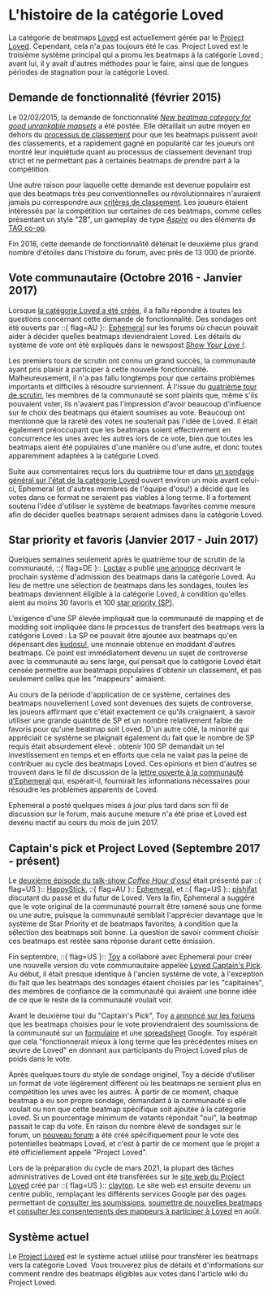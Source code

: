 # L'histoire de la catégorie Loved

La catégorie de beatmaps [Loved](/wiki/Beatmap/Category#loved) est actuellement gérée par le [Project Loved](/wiki/Community/Project_Loved). Cependant, cela n'a pas toujours été le cas. Project Loved est le troisième système principal qui a promu les beatmaps à la catégorie Loved ; avant lui, il y avait d'autres méthodes pour le faire, ainsi que de longues périodes de stagnation pour la catégorie Loved.

## Demande de fonctionnalité (février 2015)

Le 02/02/2015, la demande de fonctionnalité *[New beatmap category for good unrankable mapsets](https://osu.ppy.sh/community/forums/topics/293841)* a été postée. Elle détaillait un autre moyen en dehors du [processus de classement](/wiki/Beatmap_ranking_procedure) pour que les beatmaps puissent avoir des classements, et a rapidement gagné en popularité car les joueurs ont montré leur inquiétude quant au processus de classement devenant trop strict et ne permettant pas à certaines beatmaps de prendre part à la compétition.

Une autre raison pour laquelle cette demande est devenue populaire est que des beatmaps très peu conventionnelles ou révolutionnaires n'auraient jamais pu correspondre aux [critères de classement](/wiki/Ranking_criteria). Les joueurs étaient intéressés par la compétition sur certaines de ces beatmaps, comme celles présentant un style "2B", un gameplay de type *[Aspire](/wiki/Contests/Aspire)* ou des éléments de [TAG co-op](/wiki/Beatmap/TAG).

Fin 2016, cette demande de fonctionnalité détenait le deuxième plus grand nombre d'étoiles dans l'histoire du forum, avec près de 13 000 de priorité.

## Vote communautaire (Octobre 2016 - Janvier 2017)

Lorsque [la catégorie Loved a été créée](https://osu.ppy.sh/home/news/2016-10-17-here-comes-the-love), il a fallu répondre à toutes les questions concernant cette demande de fonctionnalité. Des sondages ont été ouverts par ::{ flag=AU }:: [Ephemeral](https://osu.ppy.sh/users/102335) sur les forums où chacun pouvait aider à décider quelles beatmaps deviendraient Loved. Les détails du système de vote ont été expliqués dans le newspost *[Show Your Love !](https://osu.ppy.sh/home/news/2016-10-21-show-your-love)*.

Les premiers tours de scrutin ont connu un grand succès, la communauté ayant pris plaisir à participer à cette nouvelle fonctionnalité. Malheureusement, il n'a pas fallu longtemps pour que certains problèmes importants et difficiles à résoudre surviennent. À l'issue du [quatrième tour de scrutin](https://osu.ppy.sh/community/forums/topics/541452), les membres de la communauté se sont plaints que, même s'ils pouvaient voter, ils n'avaient pas l'impression d'avoir beaucoup d'influence sur le choix des beatmaps qui étaient soumises au vote. Beaucoup ont mentionné que la rareté des votes ne soutenait pas l'idée de Loved. Il était également préoccupant que les beatmaps soient effectivement en concurrence les unes avec les autres lors de ce vote, bien que toutes les beatmaps aient été populaires d'une manière ou d'une autre, et donc toutes apparemment adaptées à la catégorie Loved.

Suite aux commentaires reçus lors du quatrième tour et dans [un sondage général sur l'état de la catégorie Loved](https://osu.ppy.sh/community/forums/topics/529407) ouvert environ un mois avant celui-ci, Ephemeral (et d'autres membres de l'équipe d'osu!) a décidé que les votes dans ce format ne seraient pas viables à long terme. Il a fortement soutenu l'idée d'utiliser le système de beatmaps favorites comme mesure afin de décider quelles beatmaps seraient admises dans la catégorie Loved.

## Star priority et favoris (Janvier 2017 - Juin 2017)

Quelques semaines seulement après le quatrième tour de scrutin de la communauté, ::{ flag=DE }:: [Loctav](https://osu.ppy.sh/users/71366) a publié [une annonce](https://osu.ppy.sh/community/forums/topics/549835) décrivant le prochain système d'admission des beatmaps dans la catégorie Loved. Au lieu de mettre une sélection de beatmaps dans les sondages, toutes les beatmaps deviennent éligible à la catégorie Loved, à condition qu'elles aient au moins 30 favoris et 100 [star priority (SP)](/wiki/Modding/Star_priority).

L'exigence d'une SP élevée impliquait que la communauté de mapping et de modding soit impliquée dans le processus de transfert des beatmaps vers la catégorie Loved : La SP ne pouvait être ajoutée aux beatmaps qu'en dépensant des [kudosu!](/wiki/Modding/Kudosu), une monnaie obtenue en moddant d'autres beatmaps. Ce point est immédiatement devenu un sujet de controverse avec la communauté au sens large, qui pensait que la catégorie Loved était censée permettre aux beatmaps populaires d'obtenir un classement, et pas seulement celles que les "mappeurs" aimaient.

Au cours de la période d'application de ce système, certaines des beatmaps nouvellement Loved sont devenues des sujets de controverse, les joueurs affirmant que c'était exactement ce qu'ils craignaient, à savoir utiliser une grande quantité de SP et un nombre relativement faible de favoris pour qu'une beatmap soit Loved. D'un autre côté, la minorité qui appréciait ce système se plaignait également du fait que le nombre de SP requis était absurdement élevé : obtenir 100 SP demandait un tel investissement en temps et en efforts que cela ne valait pas la peine de contribuer au cycle des beatmaps Loved. Ces opinions et bien d'autres se trouvent dans le fil de discussion de la [lettre ouverte à la communauté d'Ephemeral](https://osu.ppy.sh/community/forums/topics/601062) qui, espérait-il, fournirait les informations nécessaires pour résoudre les problèmes apparents de Loved.

Ephemeral a posté quelques mises à jour plus tard dans son fil de discussion sur le forum, mais aucune mesure n'a été prise et Loved est devenu inactif au cours du mois de juin 2017.

## Captain's pick et Project Loved (Septembre 2017 - présent)

Le [deuxième épisode du talk-show *Coffee Hour* d'osu!](https://www.youtube.com/watch?v=JYLITcBYkC4) était présenté par ::{ flag=US }:: [HappyStick](https://osu.ppy.sh/users/256802), ::{ flag=AU }:: [Ephemeral](https://osu.ppy.sh/users/102335), et ::{ flag=US }:: [pishifat](https://osu.ppy.sh/users/3178418) discutant du passé et du futur de Loved. Vers la fin, Ephemeral a suggéré que le vote original de la communauté pourrait être ramené sous une forme ou une autre, puisque la communauté semblait l'apprécier davantage que le système de Star Priority et de beatmaps favorites, à condition que la sélection des beatmaps soit bonne. La question de savoir comment choisir ces beatmaps est restée sans réponse durant cette émission.

Fin septembre, ::{ flag=US }:: [Toy](https://osu.ppy.sh/users/2757689) a collaboré avec Ephemeral pour créer une nouvelle version du vote communautaire appelée [Loved Captain's Pick](https://osu.ppy.sh/home/news/2017-09-25-introducing-the-loved-captains-pick). Au début, il était presque identique à l'ancien système de vote, à l'exception du fait que les beatmaps des sondages étaient choisies par les "capitaines", des membres de confiance de la communauté qui avaient une bonne idée de ce que le reste de la communauté voulait voir.

Avant le deuxième tour du "Captain's Pick", Toy [a annoncé sur les forums](https://osu.ppy.sh/community/forums/topics/662761) que les beatmaps choisies pour le vote proviendraient des soumissions de la communauté sur un [formulaire](https://docs.google.com/forms/d/e/1FAIpQLSdbgHOVqMF8wQQKSdddW1JhC10ff6C7fb4JbEW7PBQTn9gAqg/viewform) et une [spreadsheet](https://docs.google.com/spreadsheets/d/1HgHwtO3kIzT8R4ocEJMZTosADrGJRJOFL-TZI97tZS4/edit) Google. Toy espérait que cela "fonctionnerait mieux à long terme que les précédentes mises en œuvre de Loved" en donnant aux participants du Project Loved plus de poids dans le vote.

Après quelques tours du style de sondage originel, Toy a décidé d'utiliser un format de vote légèrement différent où les beatmaps ne seraient plus en compétition les unes avec les autres. À partir de ce moment, chaque beatmap a eu son propre sondage, demandant à la communauté si elle voulait ou non que cette beatmap spécifique soit ajoutée à la catégorie Loved. Si un pourcentage minimum de votants répondait "oui", la beatmap passait le cap du vote. En raison du nombre élevé de sondages sur le forum, un [nouveau forum](https://osu.ppy.sh/community/forums/120) a été créé spécifiquement pour le vote des potentielles beatmaps Loved, et c'est à partir de ce moment que le projet a été officiellement appelé "Project Loved".

Lors de la préparation du cycle de mars 2021, la plupart des tâches administratives de Loved ont été transférées sur le [site web du Project Loved](https://loved.sh) créé par ::{ flag=US }:: [clayton](https://osu.ppy.sh/users/3666350). Le site web est ensuite devenu un centre public, remplaçant les différents services Google par des pages permettant de [consulter les soumissions](https://loved.sh/submissions), [soumettre de nouvelles beatmaps](https://loved.sh/submit) et [consulter les consentements des mappeurs à participer à Loved](https://loved.sh/mappers) en août. 

## Système actuel

Le [Project Loved](/wiki/Community/Project_Loved) est le système actuel utilisé pour transférer les beatmaps vers la catégorie Loved. Vous trouverez plus de détails et d'informations sur comment rendre des beatmaps éligibles aux votes dans l'article wiki du Project Loved.
